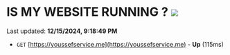 # IS MY WEBSITE RUNNING ? [![](https://img.shields.io/static/v1?label=Sponsor&message=%E2%9D%A4&logo=GitHub&color=%23fe8e86)](https://github.com/sponsors/Youssef-Lehmam)

Last updated: **12/15/2024, 9:18:49 PM**

- `GET` [https://youssefservice.me](https://youssefservice.me) - **Up** (115ms)

